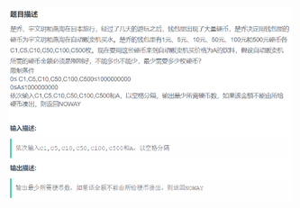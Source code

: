 ![image](https://github.com/Shilong1210/Exercises-from-NOWCODER/blob/master/Japan%20Trip/Japan%20Trip.PNG)
